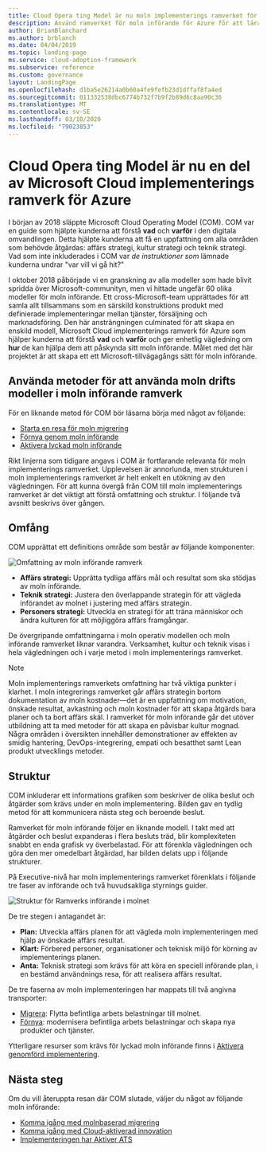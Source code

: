 ```yaml
---
title: Cloud Opera ting Model är nu moln implementerings ramverket för Azure
description: Använd ramverket för moln införande för Azure för att lära dig vad, varför och hur du påskyndar ditt moln.
author: BrianBlanchard
ms.author: brblanch
ms.date: 04/04/2019
ms.topic: landing-page
ms.service: cloud-adoption-framework
ms.subservice: reference
ms.custom: governance
layout: LandingPage
ms.openlocfilehash: d1ba5e26214a0b60a4fe9fefb23d1dffaf8fa4ed
ms.sourcegitcommit: 011332538dbc6774b732f7b9f2b89d6c8aa90c36
ms.translationtype: MT
ms.contentlocale: sv-SE
ms.lasthandoff: 03/10/2020
ms.locfileid: "79023853"
---
```

# <a name="cloud-operating-model-is-now-part-of-the-microsoft-cloud-adoption-framework-for-azure"></a>Cloud Opera ting Model är nu en del av Microsoft Cloud implementerings ramverk för Azure

I början av 2018 släppte Microsoft Cloud Operating Model (COM). COM var en guide som hjälpte kunderna att förstå **vad** och **varför** i den digitala omvandlingen. Detta hjälpte kunderna att få en uppfattning om alla områden som behövde åtgärdas: affärs strategi, kultur strategi och teknik strategi. Vad som inte inkluderades i COM var _de instruktioner som_ lämnade kunderna undrar "var vill vi gå hit?"

I oktober 2018 påbörjade vi en granskning av alla modeller som hade blivit spridda över Microsoft-communityn, men vi hittade ungefär 60 olika modeller för moln införande. Ett cross-Microsoft-team upprättades för att samla allt tillsammans som en särskild konstruktions produkt med definierade implementeringar mellan tjänster, försäljning och marknadsföring. Den här ansträngningen culminated för att skapa en enskild modell, Microsoft Cloud implementerings ramverk för Azure som hjälper kunderna att förstå **vad** och **varför** och ger enhetlig vägledning om **hur** de kan hjälpa dem att påskynda sitt moln införande. Målet med det här projektet är att skapa ett ett Microsoft-tillvägagångs sätt för moln införande.

## <a name="using-cloud-operating-model-practices-within-the-cloud-adoption-framework"></a>Använda metoder för att använda moln drifts modeller i moln införande ramverk

För en liknande metod för COM bör läsarna börja med något av följande:

- [Starta en resa för moln migrering](../getting-started/migrate.md)
- [Förnya genom moln införande](../getting-started/innovate.md)
- [Aktivera lyckad moln införande](../getting-started/enable.md)

Rikt linjerna som tidigare angavs i COM är fortfarande relevanta för moln implementerings ramverket. Upplevelsen är annorlunda, men strukturen i moln implementerings ramverket är helt enkelt en utökning av den vägledningen. För att kunna övergå från COM till moln implementerings ramverket är det viktigt att förstå omfattning och struktur. I följande två avsnitt beskrivs över gången.

## <a name="scope"></a>Omfång

COM upprättat ett definitions område som består av följande komponenter:

![Omfattning av moln införande ramverk](../_images/caf-scope.png)

- **Affärs strategi:** Upprätta tydliga affärs mål och resultat som ska stödjas av moln införande.
- **Teknik strategi:** Justera den överlappande strategin för att vägleda införandet av molnet i justering med affärs strategin.
- **Personers strategi:** Utveckla en strategi för att träna människor och ändra kulturen för att möjliggöra affärs framgångar.

De övergripande omfattningarna i moln operativ modellen och moln införande ramverket liknar varandra. Verksamhet, kultur och teknik visas i hela vägledningen och i varje metod i moln implementerings ramverket.

> [!NOTE]
> Moln implementerings ramverkets omfattning har två viktiga punkter i klarhet. I moln integrerings ramverket går affärs strategin bortom dokumentation av moln kostnader&mdash;det är en uppfattning om motivation, önskade resultat, avkastning och moln kostnader för att skapa åtgärds bara planer och ta bort affärs skäl. I ramverket för moln införande går det utöver utbildning att ta med metoder för att skapa en påvisbar kultur mognad. Några områden i översikten innehåller demonstrationer av effekten av smidig hantering, DevOps-integrering, empati och besatthet samt Lean produkt utvecklings metoder.

## <a name="structure"></a>Struktur

COM inkluderar ett informations grafiken som beskriver de olika beslut och åtgärder som krävs under en moln implementering. Bilden gav en tydlig metod för att kommunicera nästa steg och beroende beslut.

Ramverket för moln införande följer en liknande modell. I takt med att åtgärder och beslut expanderas i flera besluts träd, blir komplexiteten snabbt en enda grafisk vy överbelastad. För att förenkla vägledningen och göra den mer omedelbart åtgärdad, har bilden delats upp i följande strukturer.

På Executive-nivå har moln implementerings ramverket förenklats i följande tre faser av införande och två huvudsakliga styrnings guider.

![Struktur för Ramverks införande i molnet](../_images/caf-structure.png)

De tre stegen i antagandet är:

- **Plan:** Utveckla affärs planen för att vägleda moln implementeringen med hjälp av önskade affärs resultat.
- **Klart:** Förbered personer, organisationer och teknisk miljö för körning av implementerings planen.
- **Anta:** Teknisk strategi som krävs för att köra en speciell införande plan, i en bestämd användnings resa, för att realisera affärs resultat.

De tre faserna av moln implementeringen har mappats till två angivna transporter:

- [Migrera](../getting-started/migrate.md): Flytta befintliga arbets belastningar till molnet.
- [Förnya](../getting-started/innovate.md): modernisera befintliga arbets belastningar och skapa nya produkter och tjänster.

Ytterligare resurser som krävs för lyckad moln införande finns i [Aktivera genomförd implementering](../getting-started/enable.md).

## <a name="next-steps"></a>Nästa steg

Om du vill återuppta resan där COM slutade, väljer du något av följande moln införande:

- [Komma igång med molnbaserad migrering](../getting-started/migrate.md)
- [Komma igång med Cloud-aktiverad innovation](../getting-started/innovate.md)
- [Implementeringen har Aktiver ATS](../getting-started/enable.md)
